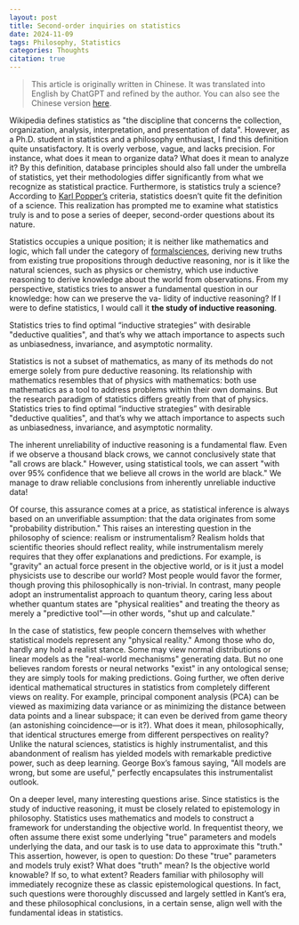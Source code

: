 ```yaml
---
layout: post
title: Second-order inquiries on statistics
date: 2024-11-09
tags: Philosophy, Statistics
categories: Thoughts
citation: true
---
```


> This article is originally written in Chinese. It was translated into English by ChatGPT and refined by the author. You can also see the Chinese version [here](https://zhuanlan.zhihu.com/p/5990531684).

Wikipedia defines statistics as "the discipline that concerns the collection, organization, analysis, interpretation, and presentation of data". However, as a Ph.D. student in statistics and a philosophy enthusiast, I find this definition quite unsatisfactory. It is overly verbose, vague, and lacks precision. For instance, what does it mean to organize data? What does it mean to analyze it? By this definition, database principles should also fall under the umbrella of statistics, yet their methodologies differ significantly from what we recognize as statistical practice. Furthermore, is statistics truly a science? According to [Karl Popper’s](https://en.wikipedia.org/wiki/Karl_Popper) criteria, statistics doesn’t quite fit the definition of a science. This realization has prompted me to examine what statistics truly is and to pose a series of deeper, second-order questions about its nature.

Statistics occupies a unique position; it is neither like mathematics and logic, which fall under the category of [formalsciences]([https://zhida.zhihu.com/search?content_id=650090079&content_type=Answer&match_order=1&q=%E5%BD%A2%E5%BC%8F%E7%A7%91%E5%AD%A6&zhida_source=entity](https://en.wikipedia.org/wiki/Formal_science)), deriving new truths from existing true propositions through deductive reasoning, nor is it like the natural sciences, such as physics or chemistry, which use inductive reasoning to derive knowledge about the world from observations. From my perspective, statistics tries to answer a fundamental question in our knowledge: how can we preserve the va-
lidity of inductive reasoning? If I were to define statistics, I would call it **the study of inductive reasoning**.

Statistics tries to find optimal “inductive strategies” with desirable "deductive qualities", and that’s why we attach importance to aspects such as unbiasedness, invariance, and asymptotic normality.

Statistics is not a subset of mathematics, as many of its methods do not emerge solely from pure deductive reasoning. Its relationship with mathematics resembles that of physics with mathematics: both use mathematics as a tool to address problems within their own domains. But the research paradigm of statistics differs greatly from that of physics. Statistics tries to find optimal “inductive strategies” with desirable "deductive qualities", and that’s why we attach importance to aspects such as unbiasedness, invariance, and asymptotic normality.

The inherent unreliability of inductive reasoning is a fundamental flaw. Even if we observe a thousand black crows, we cannot conclusively state that "all crows are black." However, using statistical tools, we can assert "with over 95% confidence that we believe all crows in the world are black." We manage to draw reliable conclusions from inherently unreliable inductive data!

Of course, this assurance comes at a price, as statistical inference is always based on an unverifiable assumption: that the data originates from some "probability distribution." This raises an interesting question in the philosophy of science: realism or instrumentalism? Realism holds that scientific theories should reflect reality, while instrumentalism merely requires that they offer explanations and predictions. For example, is "gravity" an actual force present in the objective world, or is it just a model physicists use to describe our world? Most people would favor the former, though proving this philosophically is non-trivial. In contrast, many people adopt an instrumentalist approach to quantum theory, caring less about whether quantum states are "physical realities" and treating the theory as merely a "predictive tool"—in other words, "shut up and calculate."

In the case of statistics, few people concern themselves with whether statistical models represent any "physical reality." Among those who do, hardly any hold a realist stance. Some may view normal distributions or linear models as the "real-world mechanisms" generating data. But no one believes random forests or neural networks "exist" in any ontological sense; they are simply tools for making predictions. Going further, we often derive identical mathematical structures in statistics from completely different views on reality. For example, principal component analysis (PCA) can be viewed as maximizing data variance or as minimizing the distance between data points and a linear subspace; it can even be derived from game theory (an astonishing coincidence—or is it?). What does it mean, philosophically, that identical structures emerge from different perspectives on reality? Unlike the natural sciences, statistics is highly instrumentalist, and this abandonment of realism has yielded models with remarkable predictive power, such as deep learning. George Box’s famous saying, "All models are wrong, but some are useful," perfectly encapsulates this instrumentalist outlook.

On a deeper level, many interesting questions arise. Since statistics is the study of inductive reasoning, it must be closely related to epistemology in philosophy. Statistics uses mathematics and models to construct a framework for understanding the objective world. In frequentist theory, we often assume there exist some underlying "true" parameters and models underlying the data, and our task is to use data to approximate this "truth." This assertion, however, is open to question: Do these "true" parameters and models truly exist? What does "truth" mean? Is the objective world knowable? If so, to what extent? Readers familiar with philosophy will immediately recognize these as classic epistemological questions. In fact, such questions were thoroughly discussed and largely settled in Kant’s era, and these philosophical conclusions, in a certain sense, align well with the fundamental ideas in statistics.